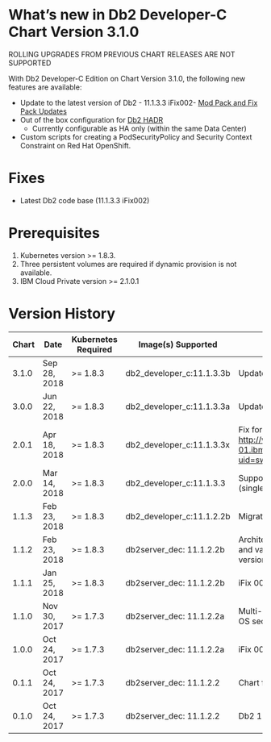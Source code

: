 # What’s new in Db2 Developer-C Chart Version 3.1.0

ROLLING UPGRADES FROM PREVIOUS CHART RELEASES ARE NOT SUPPORTED

With Db2 Developer-C Edition on Chart Version 3.1.0, the following new
features are available:

* Update to the latest version of Db2 - 11.1.3.3 iFix002- [Mod Pack and Fix Pack Updates](https://www.ibm.com/support/knowledgecenter/en/SSEPGG_11.1.0/com.ibm.db2.luw.wn.doc/doc/c0061179.html)
* Out of the box configuration for [Db2 HADR](https://www.ibm.com/support/knowledgecenter/en/SSEPGG_11.1.0/com.ibm.db2.luw.admin.ha.doc/doc/c0011267.html)
  - Currently configurable as HA only (within the same Data Center)
* Custom scripts for creating a PodSecurityPolicy and Security Context Constraint on Red Hat OpenShift. 

# Fixes
* Latest Db2 code base (11.1.3.3 iFix002)

# Prerequisites
1. Kubernetes version >= 1.8.3.
2. Three persistent volumes are required if dynamic provision is not available. 
3. IBM Cloud Private version >= 2.1.0.1

# Version History

| Chart | Date        | Kubernetes Required | Image(s) Supported         | Details                                                             |
| ----- | ----------- | ------------------- | -------------------------- | ------------------------------------------------------------------- | 
| 3.1.0 | Sep 28, 2018| >= 1.8.3            | db2_developer_c:11.1.3.3b  | Update to 11.1.3.3 iFix002                                          |
| 3.0.0 | Jun 22, 2018| >= 1.8.3            | db2_developer_c:11.1.3.3a  | Update to 11.1.3.3 iFix001                                          |
| 2.0.1 | Apr 18, 2018| >= 1.8.3            | db2_developer_c:11.1.3.3x  | Fix for db2support issue - http://www-01.ibm.com/support/docview.wss?uid=swg22015393 |
| 2.0.0 | Mar 14, 2018| >= 1.8.3            | db2_developer_c:11.1.3.3   | Support for Db2 HADR feature (single data center only) |
| 1.1.3 | Feb 23, 2018| >= 1.8.3            | db2_developer_c:11.1.2.2b  | Migration to Docker Store hosting |
| 1.1.2 | Feb 23, 2018| >= 1.8.3            | db2server_dec: 11.1.2.2b   | Architecture preferences on install and values metadata. Deprecated version |
| 1.1.1 | Jan 25, 2018| >= 1.8.3            | db2server_dec: 11.1.2.2b   | iFix 002 for Db2 11.1.2.2 |
| 1.1.0 | Nov 30, 2017| >= 1.7.3            | db2server_dec: 11.1.2.2a   | Multi-platform support and base OS security fixes |
| 1.0.0 | Oct 24, 2017| >= 1.7.3            | db2server_dec: 11.1.2.2a   | iFix 001 for Db2 11.1.2.2 |
| 0.1.1 | Oct 24, 2017| >= 1.7.3            | db2server_dec: 11.1.2.2    | Chart fixes |
| 0.1.0 | Oct 24, 2017| >= 1.7.3            | db2server_dec: 11.1.2.2    | Db2 11.1.2.2 |


